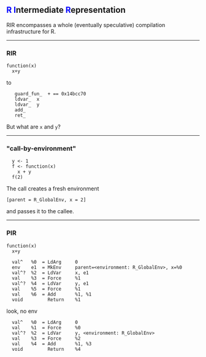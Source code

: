 ## <span style="color:blue">R</span> <span style="color:blue">I</span>ntermediate <span style="color:blue">R</span>epresentation

RIR encompasses a whole (eventually speculative) compilation infrastructure for R.

---

### RIR

```
function(x)
  x+y
```

to

```
   guard_fun_  + == 0x14bcc70
   ldvar_  x
   ldvar_  y
   add_
   ret_
```

But what are `x` and `y`?

---

### "call-by-environment"


```
  y <- 1
  f <- function(x)
    x + y
  f(2)
```

The call creates a fresh environment

```
[parent = R_GlobalEnv, x = 2]
```

and passes it to the callee.

---

### PIR

```
function(x)
  x+y
```

```
  val^   %0  = LdArg     0
  env    e1  = MkEnv     parent=<environment: R_GlobalEnv>, x=%0
  val^?  %2  = LdVar     x, e1
  val    %3  = Force     %1
  val^?  %4  = LdVar     y, e1
  val    %5  = Force     %1
  val    %6  = Add       %1, %1
  void         Return    %1
```

look, no env

```
  val^   %0  = LdArg     0
  val    %1  = Force     %0
  val^?  %2  = LdVar     y, <environment: R_GlobalEnv>
  val    %3  = Force     %2
  val    %4  = Add       %1, %3
  void         Return    %4
```
